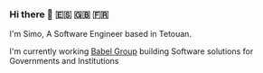 ### Hi there 👋 🇪🇸 🇬🇧 🇫🇷

I'm Simo, A Software Engineer based in Tetouan.

I'm currently working [Babel Group](https://babelgroup.com) building Software solutions for Governments and Institutions
